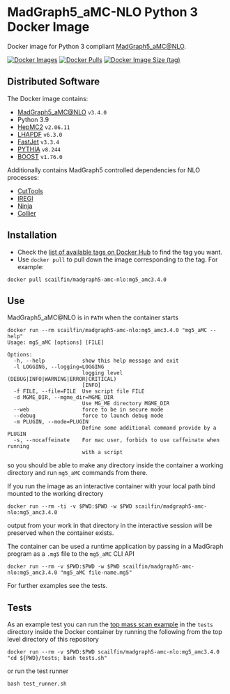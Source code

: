 # MadGraph5_aMC-NLO Python 3 Docker Image

Docker image for Python 3 compliant [MadGraph5_aMC@NLO](https://launchpad.net/mg5amcnlo).

[![Docker Images](https://github.com/scailfin/MadGraph5_aMC-NLO/actions/workflows/docker-debian.yml/badge.svg?branch=main)](https://github.com/scailfin/MadGraph5_aMC-NLO/actions/workflows/docker-debian.yml?query=branch%3Amain)
[![Docker Pulls](https://img.shields.io/docker/pulls/scailfin/madgraph5-amc-nlo)](https://hub.docker.com/r/scailfin/madgraph5-amc-nlo)
[![Docker Image Size (tag)](https://img.shields.io/docker/image-size/scailfin/madgraph5-amc-nlo/latest)](https://hub.docker.com/r/scailfin/madgraph5-amc-nlo/tags?name=latest)

## Distributed Software

The Docker image contains:

* [MadGraph5_aMC@NLO](https://launchpad.net/mg5amcnlo) `v3.4.0`
* Python 3.9
* [HepMC2](http://hepmc.web.cern.ch/hepmc/) `v2.06.11`
* [LHAPDF](https://lhapdf.hepforge.org/) `v6.3.0`
* [FastJet](http://fastjet.fr/) `v3.3.4`
* [PYTHIA](http://home.thep.lu.se/~torbjorn/Pythia.html) `v8.244`
* [BOOST](https://www.boost.org/doc/libs/1_76_0/more/getting_started/unix-variants.html) `v1.76.0`

Additionally contains MadGraph5 controlled dependencies for NLO processes:

* [CutTools](https://inspirehep.net/literature/768411)
* [IREGI](https://inspirehep.net/literature/1293923)
* [Ninja](https://github.com/peraro/ninja)
* [Collier](https://inspirehep.net/literature/1451658)

## Installation

- Check the [list of available tags on Docker Hub](https://hub.docker.com/r/scailfin/madgraph5-amc-nlo/tags?page=1) to find the tag you want.
- Use `docker pull` to pull down the image corresponding to the tag. For example:

```
docker pull scailfin/madgraph5-amc-nlo:mg5_amc3.4.0
```

## Use

MadGraph5_aMC@NLO is in `PATH` when the container starts

```
docker run --rm scailfin/madgraph5-amc-nlo:mg5_amc3.4.0 "mg5_aMC --help"
Usage: mg5_aMC [options] [FILE]

Options:
  -h, --help            show this help message and exit
  -l LOGGING, --logging=LOGGING
                        logging level (DEBUG|INFO|WARNING|ERROR|CRITICAL)
                        [INFO]
  -f FILE, --file=FILE  Use script file FILE
  -d MGME_DIR, --mgme_dir=MGME_DIR
                        Use MG_ME directory MGME_DIR
  --web                 force to be in secure mode
  --debug               force to launch debug mode
  -m PLUGIN, --mode=PLUGIN
                        Define some additional command provide by a PLUGIN
  -s, --nocaffeinate    For mac user, forbids to use caffeinate when running
                        with a script
```

so you should be able to make any directory inside the container a working directory and run `mg5_aMC` commands from there.

If you run the image as an interactive container with your local path bind mounted to the working directory

```shell
docker run --rm -ti -v $PWD:$PWD -w $PWD scailfin/madgraph5-amc-nlo:mg5_amc3.4.0
```

output from your work in that directory in the interactive session will be preserved when the container exists.

The container can be used a runtime application by passing in a MadGraph program as a `.mg5` file to the `mg5_aMC` CLI API

```shell
docker run --rm -v $PWD:$PWD -w $PWD scailfin/madgraph5-amc-nlo:mg5_amc3.4.0 "mg5_aMC file-name.mg5"
```

For further examples see the tests.

## Tests

As an example test you can run the [top mass scan example](https://answers.launchpad.net/mg5amcnlo/+faq/2186) in the `tests` directory inside the Docker container by running the following from the top level directory of this repository

```shell
docker run --rm -v $PWD:$PWD scailfin/madgraph5-amc-nlo:mg5_amc3.4.0 "cd ${PWD}/tests; bash tests.sh"
```

or run the test runner

```shell
bash test_runner.sh
```
